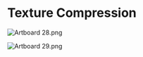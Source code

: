 # Texture Compression

<p><img src="https://vertexschool.instructure.com/courses/315/files/20702/preview?verifier=bQ5T6OhpOVjRjh4pG744OfzA8L32EFhwvg8xEWy9" alt="Artboard 28.png" data-api-endpoint="https://vertexschool.instructure.com/api/v1/courses/315/files/20702" data-api-returntype="File"></p>
<p><img src="https://vertexschool.instructure.com/courses/315/files/20703/preview?verifier=jbcfLerWAyZFejYujL9hHoN9ZmOb04Ai99g0QhfT" alt="Artboard 29.png" data-api-endpoint="https://vertexschool.instructure.com/api/v1/courses/315/files/20703" data-api-returntype="File"></p>